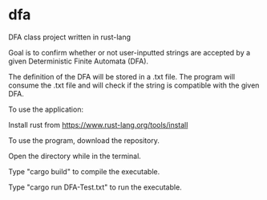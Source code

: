 # dfa
DFA class project written in rust-lang

Goal is to confirm whether or not user-inputted strings are accepted by a given Deterministic Finite Automata (DFA).

The definition of the DFA will be stored in a .txt file. The program will consume the .txt file and will check if the string is compatible with the given DFA.

To use the application: 

Install rust from https://www.rust-lang.org/tools/install

To use the program, download the repository.

Open the directory while in the terminal.

Type "cargo build" to compile the executable.

Type "cargo run DFA-Test.txt" to run the executable.
